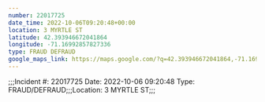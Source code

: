 ```yaml
---
number: 22017725
date_time: 2022-10-06T09:20:48+00:00
location: 3 MYRTLE ST
latitude: 42.393946672041864
longitude: -71.16992857827336
type: FRAUD DEFRAUD
google_maps_link: https://maps.google.com/?q=42.393946672041864,-71.16992857827336
---
```


;;;Incident #: 22017725  Date: 2022-10-06 09:20:48   Type: FRAUD/DEFRAUD;;;Location: 3 MYRTLE ST;;;
